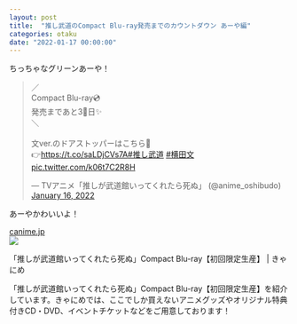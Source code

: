 ```yaml
---
layout: post
title:  "推し武道のCompact Blu-ray発売までのカウントダウン あーや編"
categories: otaku
date: "2022-01-17 00:00:00"
---
```


ちっちゃなグリーンあーや！

<blockquote class="twitter-tweet tw-align-center"><p lang="ja" dir="ltr">／<br>Compact Blu-ray💿<br>発売まであと3⃣日✨<br>＼<br><br>文ver.のドアストッパーはこちら🎵<br>👉<a href="https://t.co/saLDjCVs7A">https://t.co/saLDjCVs7A</a><a href="https://twitter.com/hashtag/%E6%8E%A8%E3%81%97%E6%AD%A6%E9%81%93?src=hash&amp;ref_src=twsrc%5Etfw">#推し武道</a> <a href="https://twitter.com/hashtag/%E6%A8%AA%E7%94%B0%E6%96%87?src=hash&amp;ref_src=twsrc%5Etfw">#横田文</a> <a href="https://t.co/k06t7C2R8H">pic.twitter.com/k06t7C2R8H</a></p>&mdash; TVアニメ「推しが武道館いってくれたら死ぬ」 (@anime_oshibudo) <a href="https://twitter.com/anime_oshibudo/status/1482668957438029826?ref_src=twsrc%5Etfw">January 16, 2022</a></blockquote> <script async src="https://platform.twitter.com/widgets.js" charset="utf-8"></script>


あーやかわいいよ！


<div class="card">
  <a href="https://canime.jp/product/PCXP000050870/"></a>
  <div class="card__header">
    <a href="https://canime.jp/product/PCXP000050870/">canime.jp</a>
  </div>
  <div class="card__image">
    <img src="https://canime.jp/upload/ja_pics/PCXP000050870/org/1068101011_1.jpg">
  </div>
  <div class="card__title">
    <p>「推しが武道館いってくれたら死ぬ」Compact Blu-ray【初回限定生産】 | きゃにめ</p>
  </div>
  <div class="card__description">
    <p>「推しが武道館いってくれたら死ぬ」Compact Blu-ray【初回限定生産】を紹介しています。きゃにめでは、ここでしか買えないアニメグッズやオリジナル特典付きCD・DVD、イベントチケットなどをご用意しております！</p>
  </div>
</div>

